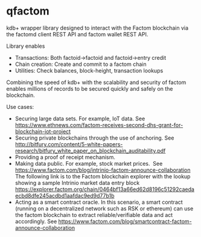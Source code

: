 # qfactom
kdb+ wrapper library designed to interact with the Factom blockchain via 
the factomd client REST API and factom wallet REST API.

Library enables
* Transactions: Both factoid->factoid and factoid->entry credit
* Chain creation: Create and commit to a factom chain
* Utilities: Check balances, block-height, transaction lookups

Combining the speed of kdb+ with the scalability and security of factom enables
millions of records to be secured quickly and safely on the blockchain.

Use cases:

* Securing large data sets. For example, IoT data.
See https://www.ethnews.com/factom-receives-second-dhs-grant-for-blockchain-iot-project
* Securing private blockchains through the use of anchoring.
See http://bitfury.com/content/5-white-papers-research/bitfury_white_paper_on_blockchain_auditability.pdf
* Providing a proof of receipt mechanism.
* Making data public. For example, stock market prices.
  See https://www.factom.com/blog/intrinio-factom-announce-collaboration
  The following link is to the Factom blockchain explorer with the lookup showing a
  sample Intrinio market data entry block
https://explorer.factom.org/chain/0464bf13a66ed62d8196c51292caedaecbd8dfe245acdbd1aafdac9ed9d77b1b
* Acting as a smart contract oracle. In this scenario, a smart contract (running on a decentralized network
  such as RSK or ethereum) can use the factom blockchain to extract reliable/verifiable data and act accordingly.
 See https://www.factom.com/blog/smartcontract-factom-announce-collaboration
